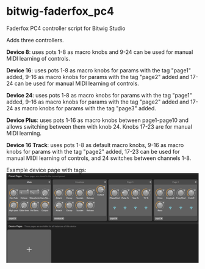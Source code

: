 # bitwig-faderfox_pc4
Faderfox PC4 controller script for Bitwig Studio

Adds three controllers. 

**Device 8**: uses pots 1-8 as macro knobs and 9-24 can be used for manual MIDI learning of controls.

**Device 16**: uses pots 1-8 as macro knobs for params with the tag "page1" added, 9-16 as macro knobs for params with the tag "page2" added and 17-24 can be used for manual MIDI learning of controls.

 **Device 24**: uses pots 1-8 as macro knobs for params with the tag "page1" added, 9-16 as macro knobs for params with the tag "page2" added and 17-24 as macro knobs for params with the tag "page3" added.

 **Device Plus**: uses pots 1-16 as macro knobs between page1-page10 and allows switching between them with knob 24. Knobs 17-23 are for manual MIDI learning.

 **Device 16 Track**: uses pots 1-8 as default macro knobs, 9-16 as macro knobs for params with the tag "page2" added, 17-23 can be used for manual MIDI learning of controls, and 24 switches between channels 1-8.

 Example device page with tags:
![Screenshot](screenshot.png)

